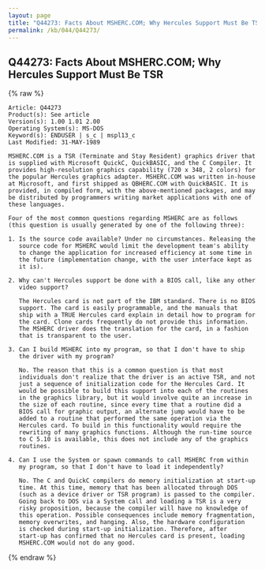 ```yaml
---
layout: page
title: "Q44273: Facts About MSHERC.COM; Why Hercules Support Must Be TSR"
permalink: /kb/044/Q44273/
---
```


## Q44273: Facts About MSHERC.COM; Why Hercules Support Must Be TSR

{% raw %}

	Article: Q44273
	Product(s): See article
	Version(s): 1.00 1.01 2.00
	Operating System(s): MS-DOS
	Keyword(s): ENDUSER | s_c | mspl13_c
	Last Modified: 31-MAY-1989
	
	MSHERC.COM is a TSR (Terminate and Stay Resident) graphics driver that
	is supplied with Microsoft QuickC, QuickBASIC, and the C Compiler. It
	provides high-resolution graphics capability (720 x 348, 2 colors) for
	the popular Hercules graphics adapter. MSHERC.COM was written in-house
	at Microsoft, and first shipped as QBHERC.COM with QuickBASIC. It is
	provided, in compiled form, with the above-mentioned packages, and may
	be distributed by programmers writing market applications with one of
	these languages.
	
	Four of the most common questions regarding MSHERC are as follows
	(this question is usually generated by one of the following three):
	
	1. Is the source code available? Under no circumstances. Releasing the
	   source code for MSHERC would limit the development team's ability
	   to change the application for increased efficiency at some time in
	   the future (implementation change, with the user interface kept as
	   it is).
	
	2. Why can't Hercules support be done with a BIOS call, like any other
	   video support?
	
	   The Hercules card is not part of the IBM standard. There is no BIOS
	   support. The card is easily programmable, and the manuals that
	   ship with a TRUE Hercules card explain in detail how to program for
	   the card. Clone cards frequently do not provide this information.
	   The MSHERC driver does the translation for the card, in a fashion
	   that is transparent to the user.
	
	3. Can I build MSHERC into my program, so that I don't have to ship
	   the driver with my program?
	
	   No. The reason that this is a common question is that most
	   individuals don't realize that the driver is an active TSR, and not
	   just a sequence of initialization code for the Hercules Card. It
	   would be possible to build this support into each of the routines
	   in the graphics library, but it would involve quite an increase in
	   the size of each routine, since every time that a routine did a
	   BIOS call for graphic output, an alternate jump would have to be
	   added to a routine that performed the same operation via the
	   Hercules card. To build in this functionality would require the
	   rewriting of many graphics functions. Although the run-time source
	   to C 5.10 is available, this does not include any of the graphics
	   routines.
	
	4. Can I use the System or spawn commands to call MSHERC from within
	   my program, so that I don't have to load it independently?
	
	   No. The C and QuickC compilers do memory initialization at start-up
	   time. At this time, memory that has been allocated through DOS
	   (such as a device driver or TSR program) is passed to the compiler.
	   Going back to DOS via a System call and loading a TSR is a very
	   risky proposition, because the compiler will have no knowledge of
	   this operation. Possible consequences include memory fragmentation,
	   memory overwrites, and hanging. Also, the hardware configuration
	   is checked during start-up initialization. Therefore, after
	   start-up has confirmed that no Hercules card is present, loading
	   MSHERC.COM would not do any good.

{% endraw %}
